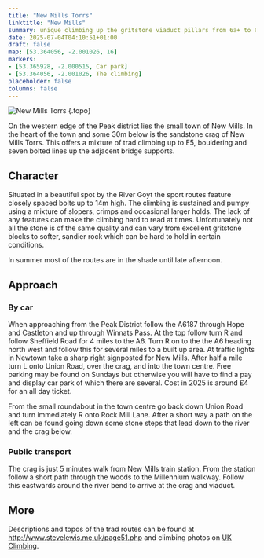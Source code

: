 ```yaml
---
title: "New Mills Torrs"
linktitle: "New Mills"
summary: unique climbing up the gritstone viaduct pillars from 6a+ to 6c.
date: 2025-07-04T04:10:51+01:00
draft: false
map: [53.364056, -2.001026, 16]
markers:
- [53.365928, -2.000515, Car park]
- [53.364056, -2.001026, The climbing]
placeholder: false
columns: false
---
```



![New Mills Torrs](/img/peak/buxton/new-mills-torrs.jpg)
{.topo}

On the western edge of the Peak district lies the small town of New Mills. In the heart of the town and some 30m below is the sandstone crag of New Mills Torrs. This offers a mixture of trad climbing up to E5, bouldering and seven bolted lines up the adjacent bridge supports.

## Character

Situated in a beautiful spot by the River Goyt the sport routes feature closely spaced bolts up to 14m high. The climbing is sustained and pumpy using a mixture of slopers, crimps and occasional larger holds. The lack of any features can make the climbing hard to read at times. Unfortunately not all the stone is of the same quality and can vary from excellent gritstone blocks to softer, sandier rock which can be hard to hold in certain conditions.

In summer most of the routes are in the shade until late afternoon.



## Approach

### By car
When approaching from the Peak District follow the A6187 through Hope and Castleton and up through Winnats Pass. At the top follow turn R and follow Sheffield Road for 4 miles to the A6. Turn R on to the the A6 heading north west and follow this for several miles to a built up area. At traffic lights in Newtown take a sharp right signposted for New Mills. After half a mile turn L onto Union Road, over the crag, and into the town centre. Free parking may be found on Sundays but otherwise you will have to find a pay and display car park of which there are several. Cost in 2025 is around £4 for an all day ticket.

From the small roundabout in the town centre go back down Union Road and turn immediately R onto Rock Mill Lane. After a short way a path on the left can be found going down some stone steps that lead down to the river and the crag below.

### Public transport

The crag is just 5 minutes walk from New Mills train station. From the station follow a short path through the woods to the Millennium walkway. Follow this eastwards around the river bend to arrive at the crag and viaduct.

## More

Descriptions and topos of the trad routes can be found at http://www.stevelewis.me.uk/page51.php and climbing photos on [UK Climbing](https://www.ukclimbing.com/logbook/crags/new_mills_torrs-149/).





